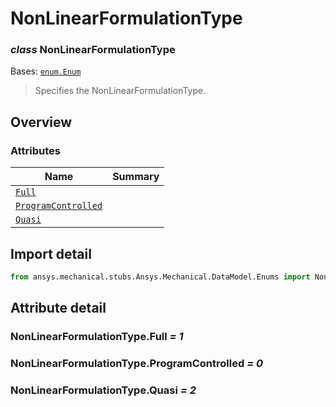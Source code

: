 <a id="nonlinearformulationtype"></a>

# NonLinearFormulationType

<a id="NonLinearFormulationType"></a>

### *class* NonLinearFormulationType

Bases: [`enum.Enum`](https://docs.python.org/3/library/enum.html#enum.Enum)

> Specifies the NonLinearFormulationType.

> <!-- !! processed by numpydoc !! -->

<a id="overview"></a>

## Overview

### Attributes

| Name | Summary |
|--------------------------------------------------------------------|----|
| [`Full`](#NonLinearFormulationType.Full)                           |    |
| [`ProgramControlled`](#NonLinearFormulationType.ProgramControlled) |    |
| [`Quasi`](#NonLinearFormulationType.Quasi)                         |    |

<a id="import-detail"></a>

## Import detail

```python
from ansys.mechanical.stubs.Ansys.Mechanical.DataModel.Enums import NonLinearFormulationType
```

<a id="attribute-detail"></a>

## Attribute detail

<a id="NonLinearFormulationType.Full"></a>

### NonLinearFormulationType.Full *= 1*

<a id="NonLinearFormulationType.ProgramControlled"></a>

### NonLinearFormulationType.ProgramControlled *= 0*

<a id="NonLinearFormulationType.Quasi"></a>

### NonLinearFormulationType.Quasi *= 2*
